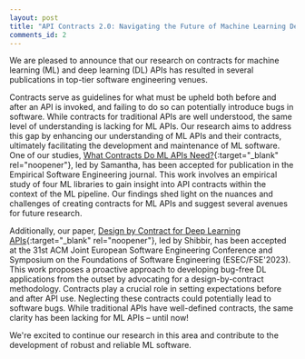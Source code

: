 ```yaml
---
layout: post
title: "API Contracts 2.0: Navigating the Future of Machine Learning Development"
comments_id: 2
---
```


We are pleased to announce that our research on contracts for machine learning (ML) and deep learning (DL) APIs has resulted in several publications in top-tier software engineering venues.

Contracts serve as guidelines for what must be upheld both before and after an API is invoked, and failing to do so can potentially introduce bugs in software. While contracts for traditional APIs are well understood, the same level of understanding is lacking for ML APIs. Our research aims to address this gap by enhancing our understanding of ML APIs and their contracts, ultimately facilitating the development and maintenance of ML software.
One of our studies, [What Contracts Do ML APIs Need?](https://doi.org/10.1007/s10664-023-10320-z){:target="_blank" rel="noopener"}, led by Samantha, has been accepted for publication in the Empirical Software Engineering journal. This work involves an empirical study of four ML libraries to gain insight into API contracts within the context of the ML pipeline. Our findings shed light on the nuances and challenges of creating contracts for ML APIs and suggest several avenues for future research.

Additionally, our paper, [Design by Contract for Deep Learning APIs](https://design.cs.iastate.edu/papers/ESEC-FSE-23a/dlcontract.pdf){:target="_blank" rel="noopener"}, led by Shibbir, has been accepted at the 31st ACM Joint European Software Engineering Conference and Symposium on the Foundations of Software Engineering (ESEC/FSE'2023). This work proposes a proactive approach to developing bug-free DL applications from the outset by advocating for a design-by-contract methodology.
Contracts play a crucial role in setting expectations before and after API use. Neglecting these contracts could potentially lead to software bugs. While traditional APIs have well-defined contracts, the same clarity has been lacking for ML APIs – until now!


We're excited to continue our research in this area and contribute to the development of robust and reliable ML software.
